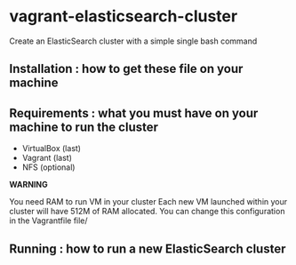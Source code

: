 vagrant-elasticsearch-cluster
=============================

Create an ElasticSearch cluster with a simple single bash command


Installation : how to get these file on your machine
--

Requirements : what you must have on your machine to run the cluster
--

* VirtualBox (last)
* Vagrant (last)
* NFS (optional)

**WARNING**

You need RAM to run VM in your cluster
Each new VM launched within your cluster will have 512M of RAM allocated.
You can change this configuration in the Vagrantfile file/

Running : how to run a new ElasticSearch cluster
--
